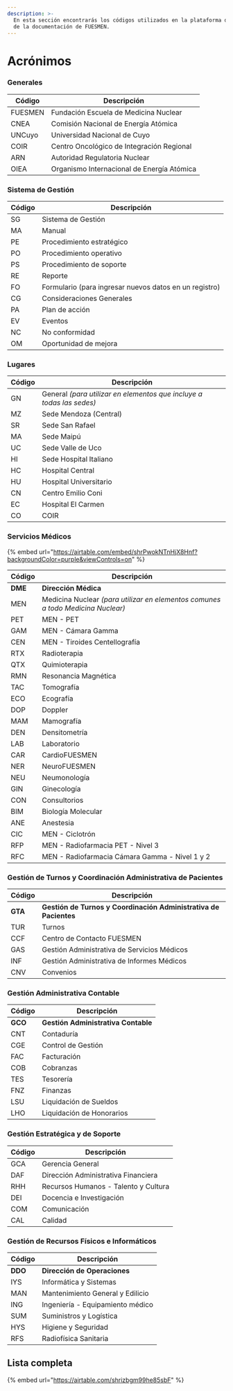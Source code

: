 ```yaml
---
description: >-
  En esta sección encontrarás los códigos utilizados en la plataforma de gestión
  de la documentación de FUESMEN.
---
```


# Acrónimos

### Generales

| Código  | Descripción                                |
| ------- | ------------------------------------------ |
| FUESMEN | Fundación Escuela de Medicina Nuclear      |
| CNEA    | Comisión Nacional de Energía Atómica       |
| UNCuyo  | Universidad Nacional de Cuyo               |
| COIR    | Centro Oncológico de Integración Regional  |
| ARN     | Autoridad Regulatoria Nuclear              |
| OIEA    | Organismo Internacional de Energía Atómica |

### Sistema de Gestión

| Código | Descripción                                            |
| ------ | ------------------------------------------------------ |
| SG     | Sistema de Gestión                                     |
| MA     | Manual                                                 |
| PE     | Procedimiento estratégico                              |
| PO     | Procedimiento operativo                                |
| PS     | Procedimiento de soporte                               |
| RE     | Reporte                                                |
| FO     | Formulario (para ingresar nuevos datos en un registro) |
| CG     | Consideraciones Generales                              |
| PA     | Plan de acción                                         |
| EV     | Eventos                                                |
| NC     | No conformidad                                         |
| OM     | Oportunidad de mejora                                  |

### Lugares

| Código | Descripción                                                                                               |
| ------ | --------------------------------------------------------------------------------------------------------- |
| GN     | General _(para utilizar en elementos que incluye a todas las sedes)_                                      |
| MZ     | Sede Mendoza (Central)                                                                                    |
| SR     | Sede San Rafael                                                                                           |
| MA     | Sede Maipú                                                                                                |
| UC     | Sede Valle de Uco                                                                                         |
| HI     | Sede Hospital Italiano                                                                                    |
| HC     | Hospital Central                                                                                          |
| HU     | Hospital Universitario                                                                                    |
| CN     | Centro Emilio Coni                                                                                        |
| EC     | Hospital El Carmen                                                                                        |
| CO     | COIR                                                                                                      |

### Servicios Médicos

{% embed url="https://airtable.com/embed/shrPwokNTnHjX8Hnf?backgroundColor=purple&viewControls=on" %}

| Código  | Descripción                                                                     |
| ------- | ------------------------------------------------------------------------------- |
| **DME** | **Dirección Médica**                                                            |
| MEN     | Medicina Nuclear _(para utilizar en elementos comunes a todo Medicina Nuclear)_ |
| PET     | MEN - PET                                                                       |
| GAM     | MEN - Cámara Gamma                                                              |
| CEN     | MEN - Tiroides Centellografía                                                   |
| RTX     | Radioterapia                                                                    |
| QTX     | Quimioterapia                                                                   |
| RMN     | Resonancia Magnética                                                            |
| TAC     | Tomografía                                                                      |
| ECO     | Ecografía                                                                       |
| DOP     | Doppler                                                                         |
| MAM     | Mamografía                                                                      |
| DEN     | Densitometría                                                                   |
| LAB     | Laboratorio                                                                     |
| CAR     | CardioFUESMEN                                                                   |
| NER     | NeuroFUESMEN                                                                    |
| NEU     | Neumonología                                                                    |
| GIN     | Ginecología                                                                     |
| CON     | Consultorios                                                                    |
| BIM     | Biología Molecular                                                              |
| ANE     | Anestesia                                                                       |
| CIC     | MEN - Ciclotrón                                                                 |
| RFP     | MEN - Radiofarmacia PET - Nivel 3                                               |
| RFC     | MEN - Radiofarmacia Cámara Gamma - Nivel 1 y 2                                  |

### Gestión de Turnos y Coordinación Administrativa de Pacientes

| Código  | Descripción                                                      |
| ------- | ---------------------------------------------------------------- |
| **GTA** | **Gestión de Turnos y Coordinación Administrativa de Pacientes** |
| TUR     | Turnos                                                           |
| CCF     | Centro de Contacto FUESMEN                                       |
| GAS     | Gestión Administrativa de Servicios Médicos                      |
| INF     | Gestión Administrativa de Informes Médicos                       |
| CNV     | Convenios                                                        |

### Gestión Administrativa Contable

| Código  | Descripción                         |
| ------- | ----------------------------------- |
| **GCO** | **Gestión Administrativa Contable** |
| CNT     | Contaduría                          |
| CGE     | Control de Gestión                  |
| FAC     | Facturación                         |
| COB     | Cobranzas                           |
| TES     | Tesorería                           |
| FNZ     | Finanzas                            |
| LSU     | Liquidación de Sueldos              |
| LHO     | Liquidación de Honorarios           |

### Gestión Estratégica y de Soporte

| Código | Descripción                          |
| ------ | ------------------------------------ |
| GCA    | Gerencia General                     |
| DAF    | Dirección Administrativa Financiera  |
| RHH    | Recursos Humanos - Talento y Cultura |
| DEI    | Docencia e Investigación             |
| COM    | Comunicación                         |
| CAL    | Calidad                              |

### Gestión de Recursos Físicos e Informáticos

| Código  | Descripción                      |
| ------- | -------------------------------- |
| **DDO** | **Dirección de Operaciones**     |
| IYS     | Informática y Sistemas           |
| MAN     | Mantenimiento General y Edilicio |
| ING     | Ingeniería - Equipamiento médico |
| SUM     | Suministros y Logística          |
| HYS     | Higiene y Seguridad              |
| RFS     | Radiofísica Sanitaria            |

## Lista completa

{% embed url="https://airtable.com/shrizbgm99he85sbF" %}
